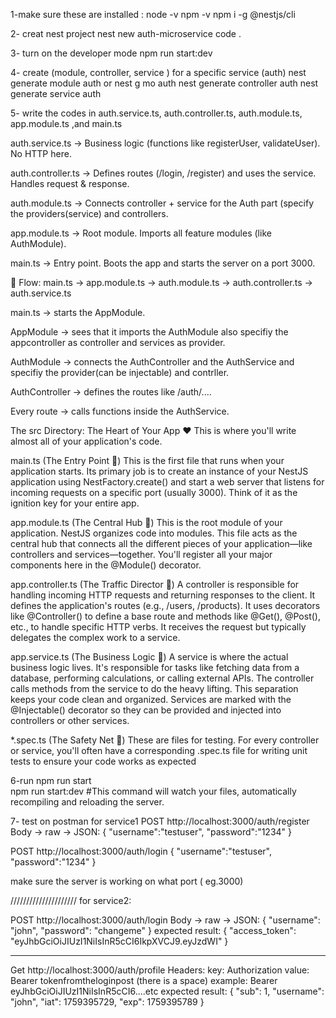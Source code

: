 1-make sure these are installed :
node -v
npm -v
npm i -g @nestjs/cli


2- creat nest project
nest new auth-microservice
code .


3- turn on the developer mode
npm run start:dev

4- create (module, controller, service ) for a specific service (auth)
nest generate module auth        or  nest g mo auth 
nest generate controller auth
nest generate service auth

5- write the codes in auth.service.ts, auth.controller.ts, auth.module.ts, app.module.ts ,and  main.ts

auth.service.ts → Business logic (functions like registerUser, validateUser). No HTTP here.

auth.controller.ts → Defines routes (/login, /register) and uses the service. Handles request & response.

auth.module.ts → Connects controller + service for the Auth part (specify the providers(service) and controllers.

app.module.ts → Root module. Imports all feature modules (like AuthModule).

main.ts → Entry point. Boots the app and starts the server on a port 3000.

📌 Flow:
main.ts → app.module.ts → auth.module.ts → auth.controller.ts → auth.service.ts

main.ts → starts the AppModule.

AppModule → sees that it imports the AuthModule also specifiy the appcontroller as controller and services as provider.

AuthModule → connects the AuthController and the AuthService and specifiy the provider(can be injectable) and contrller.

AuthController → defines the routes like /auth/....

Every route → calls functions inside the AuthService.


The src Directory: The Heart of Your App ❤️ This is where you'll write almost all of your application's code.

main.ts (The Entry Point 🚀)
This is the first file that runs when your application starts. Its primary job is to create an instance of your NestJS application using NestFactory.create() and start a web server that listens for incoming requests on a specific port (usually 3000). Think of it as the ignition key for your entire app.

app.module.ts (The Central Hub 🧠)
This is the root module of your application. NestJS organizes code into modules. This file acts as the central hub that connects all the different pieces of your application—like controllers and services—together. You'll register all your major components here in the @Module() decorator.

app.controller.ts (The Traffic Director 🚦)
A controller is responsible for handling incoming HTTP requests and returning responses to the client. It defines the application's routes (e.g., /users, /products). It uses decorators like @Controller() to define a base route and methods like @Get(), @Post(), etc., to handle specific HTTP verbs. It receives the request but typically delegates the complex work to a service.

app.service.ts (The Business Logic 💪)
A service is where the actual business logic lives. It's responsible for tasks like fetching data from a database, performing calculations, or calling external APIs. The controller calls methods from the service to do the heavy lifting. This separation keeps your code clean and organized. Services are marked with the @Injectable() decorator so they can be provided and injected into controllers or other services.


*.spec.ts (The Safety Net 🧪)
These are files for testing. For every controller or service, you'll often have a corresponding .spec.ts file for writing unit tests to ensure your code works as expected


6-run
npm run start  
npm run start:dev   #This command will watch your files, automatically recompiling and reloading the server.


7- test on postman
for service1
POST http://localhost:3000/auth/register
Body → raw → JSON:
{ "username":"testuser", "password":"1234" }

POST http://localhost:3000/auth/login
{ "username":"testuser", "password":"1234" }

make sure the server is working on what port ( eg.3000)

/////////////////////
for service2:

POST http://localhost:3000/auth/login
Body → raw → JSON:
{
  "username": "john",
  "password": "changeme"
}
expected result:
{
    "access_token": "eyJhbGciOiJIUzI1NiIsInR5cCI6IkpXVCJ9.eyJzdWI"
}

******************************************
Get http://localhost:3000/auth/profile
Headers:
key: Authorization
value: Bearer tokenfromtheloginpost (there is a space)
example: Bearer eyJhbGciOiJIUzI1NiIsInR5cCI6....etc
expected result:
{
    "sub": 1,
    "username": "john",
    "iat": 1759395729,
    "exp": 1759395789
}


